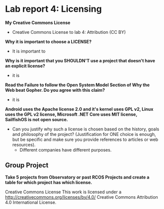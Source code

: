 # Lab report 4: Licensing

**My Creative Commons License** 
- Creative Commons License to lab 4: Attribution (CC BY)

**Why it is important to choose a LICENSE?**
- It is important to 

**Why is it important that you SHOULDN'T use a project that doesn't have an explicit license?**
- it is

**Read the Failure to follow the Open System Model Section of Why the Web beat Gopher. Do you agree with this claim?**
- it is 

**Android uses the Apache license 2.0 and it's kernel uses GPL v2, Linux uses the GPL v2 license, Microsoft .NET Core uses MIT license, SailfishOS is not open source.**
- Can you justify why such a license is chosen based on the history, goals and philosophy of the project? (Justification for ONE choice is enough, but be specific and make sure you provide references to articles or web resources).
    - Different companies have different purposes. 
    
**Group Project**
- 
**Take 5 projects from Observatory or past RCOS Projects and create a table for which project has which license.**






Creative Commons License This work is licensed under a http://creativecommons.org/licenses/by/4.0/ Creative Commons Attribution 4.0 International License.
